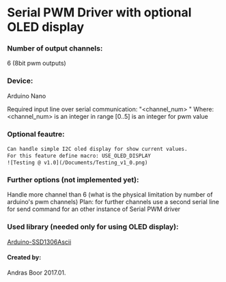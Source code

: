 # Serial PWM Driver with optional OLED display

### Number of output channels: 
6 (8bit pwm outputs)

### Device: 
Arduino Nano

Required input line over serial communication:
"<channel_num> <value>"
Where:
    <channel_num> is an integer in range [0..5]
    <value> is an integer for pwm value


### Optional feautre:
    Can handle simple I2C oled display for show current values.
    For this feature define macro: USE_OLED_DISPLAY
    ![Testing @ v1.0](/Documents/Testing_v1_0.png)


### Further options (not implemented yet):
Handle more channel than 6 (what is the physical limitation by number of arduino's pwm channels)
Plan: for further channels use a second serial line
for send command for an other instance of Serial PWM driver


### Used library (needed only for using OLED display):
[Arduino-SSD1306Ascii](https://github.com/bbkbarbar/Arduino-SSD1306Ascii)


#### Created by: 
Andras Boor
2017.01.
